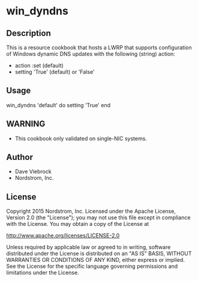 # win_dyndns

## Description

This is a resource cookbook that hosts a LWRP that supports configuration of
Windows dynamic DNS updates with the following (string) action:
* action :set (default)
* setting 'True' (default) or 'False'

## Usage

win_dyndns 'default' do
  setting 'True'
end

## WARNING

* This cookbook only validated on single-NIC systems.

## Author

* Dave Viebrock
* Nordstrom, Inc.

## License

Copyright 2015 Nordstrom, Inc.
Licensed under the Apache License, Version 2.0 (the "License");
you may not use this file except in compliance with the License.
You may obtain a copy of the License at

   http://www.apache.org/licenses/LICENSE-2.0

Unless required by applicable law or agreed to in writing, software
distributed under the License is distributed on an "AS IS" BASIS,
WITHOUT WARRANTIES OR CONDITIONS OF ANY KIND, either express or implied.
See the License for the specific language governing permissions and
limitations under the License.
